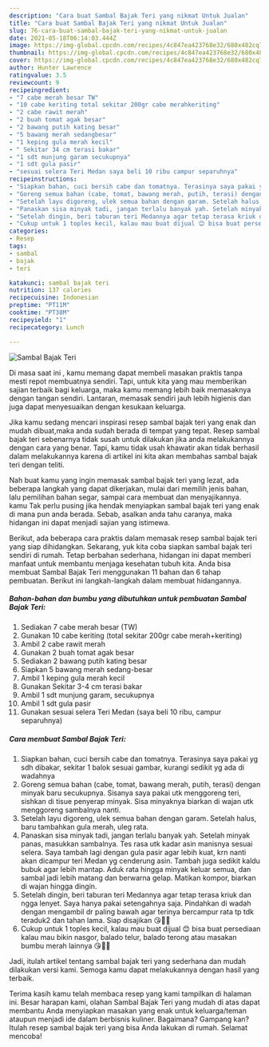 ```yaml
---
description: "Cara buat Sambal Bajak Teri yang nikmat Untuk Jualan"
title: "Cara buat Sambal Bajak Teri yang nikmat Untuk Jualan"
slug: 76-cara-buat-sambal-bajak-teri-yang-nikmat-untuk-jualan
date: 2021-05-18T06:14:03.444Z
image: https://img-global.cpcdn.com/recipes/4c847ea423768e32/680x482cq70/sambal-bajak-teri-foto-resep-utama.jpg
thumbnail: https://img-global.cpcdn.com/recipes/4c847ea423768e32/680x482cq70/sambal-bajak-teri-foto-resep-utama.jpg
cover: https://img-global.cpcdn.com/recipes/4c847ea423768e32/680x482cq70/sambal-bajak-teri-foto-resep-utama.jpg
author: Hunter Lawrence
ratingvalue: 3.5
reviewcount: 9
recipeingredient:
- "7 cabe merah besar TW"
- "10 cabe keriting total sekitar 200gr cabe merahkeriting"
- "2 cabe rawit merah"
- "2 buah tomat agak besar"
- "2 bawang putih kating besar"
- "5 bawang merah sedangbesar"
- "1 keping gula merah kecil"
- " Sekitar 34 cm terasi bakar"
- "1 sdt munjung garam secukupnya"
- "1 sdt gula pasir"
- "sesuai selera Teri Medan saya beli 10 ribu campur separuhnya"
recipeinstructions:
- "Siapkan bahan, cuci bersih cabe dan tomatnya. Terasinya saya pakai yg sdh dibakar, sekitar 1 balok sesuai gambar, kurangi sedikit yg ada di wadahnya"
- "Goreng semua bahan (cabe, tomat, bawang merah, putih, terasi) dengan minyak baru secukupnya. Sisanya saya pakai utk menggoreng teri, sishkan di tisue penyerap minyak. Sisa minyaknya biarkan di wajan utk menggoreng sambalnya nanti."
- "Setelah layu digoreng, ulek semua bahan dengan garam. Setelah halus, baru tambahkan gula merah, uleg rata."
- "Panaskan sisa minyak tadi, jangan terlalu banyak yah. Setelah minyak panas, masukkan sambalnya. Tes rasa utk kadar asin manisnya sesuai selera. Saya tambah lagi dengan gula pasir agar lebih kuat, krn nanti akan dicampur teri Medan yg cenderung asin. Tambah juga sedikit kaldu bubuk agar lebih mantap. Aduk rata hingga minyak keluar semua, dan sambal jadi lebih matang dan berwarna gelap. Matikan kompor, biarkan di wajan hingga dingin."
- "Setelah dingin, beri taburan teri Medannya agar tetap terasa kriuk dan ngga lenyet. Saya hanya pakai setengahnya saja. Pindahkan di wadah dengan mengambil dr paling bawah agar terinya bercampur rata tp tdk teraduk2 dan tahan lama. Siap disajikan 😘👌🏻"
- "Cukup untuk 1 toples kecil, kalau mau buat dijual 😊 bisa buat persediaan kalau mau bikin nasgor, balado telur, balado terong atau masakan bumbu merah lainnya 😘👌🏻"
categories:
- Resep
tags:
- sambal
- bajak
- teri

katakunci: sambal bajak teri 
nutrition: 137 calories
recipecuisine: Indonesian
preptime: "PT11M"
cooktime: "PT38M"
recipeyield: "1"
recipecategory: Lunch

---
```



![Sambal Bajak Teri](https://img-global.cpcdn.com/recipes/4c847ea423768e32/680x482cq70/sambal-bajak-teri-foto-resep-utama.jpg)

Di masa  saat ini , kamu memang dapat membeli masakan praktis tanpa mesti repot membuatnya sendiri. Tapi, untuk kita yang mau memberikan sajian terbaik bagi keluarga, maka kamu memang lebih baik memasaknya dengan tangan sendiri. Lantaran, memasak sendiri jauh lebih higienis dan juga dapat menyesuaikan dengan kesukaan keluarga.

Jika kamu sedang mencari inspirasi resep sambal bajak teri yang enak dan mudah dibuat,maka anda sudah berada di tempat yang tepat. Resep sambal bajak teri  sebenarnya tidak susah untuk dilakukan jika anda melakukannya dengan cara yang benar. Tapi, kamu tidak usah khawatir akan tidak berhasil dalam melakukannya 
karena di artikel ini kita akan membahas sambal bajak teri dengan teliti.  



Nah buat kamu yang ingin memasak sambal bajak teri yang lezat, ada beberapa langkah yang dapat dikerjakan, mulai dari memilih jenis bahan, lalu pemilihan bahan segar, sampai cara membuat dan menyajikannya. kamu Tak perlu pusing jika hendak menyiapkan sambal bajak teri yang enak di mana pun anda berada. Sebab, asalkan anda  tahu caranya, maka hidangan ini dapat menjadi sajian yang istimewa.

Berikut, ada beberapa cara praktis  dalam memasak resep sambal bajak teri yang siap dihidangkan. Sekarang, yuk kita coba siapkan sambal bajak teri sendiri di rumah. Tetap berbahan sederhana, hidangan ini dapat memberi manfaat untuk membantu menjaga kesehatan tubuh kita. Anda bisa membuat Sambal Bajak Teri menggunakan 11 bahan dan 6 tahap pembuatan. Berikut ini langkah-langkah dalam membuat hidangannya.

<!--inarticleads1-->

##### Bahan-bahan dan bumbu yang dibutuhkan untuk pembuatan Sambal Bajak Teri:

1. Sediakan 7 cabe merah besar (TW)
1. Gunakan 10 cabe keriting (total sekitar 200gr cabe merah+keriting)
1. Ambil 2 cabe rawit merah
1. Gunakan 2 buah tomat agak besar
1. Sediakan 2 bawang putih kating besar
1. Siapkan 5 bawang merah sedang-besar
1. Ambil 1 keping gula merah kecil
1. Gunakan  Sekitar 3-4 cm terasi bakar
1. Ambil 1 sdt munjung garam, secukupnya
1. Ambil 1 sdt gula pasir
1. Gunakan sesuai selera Teri Medan (saya beli 10 ribu, campur separuhnya)




<!--inarticleads2-->

##### Cara membuat Sambal Bajak Teri:

1. Siapkan bahan, cuci bersih cabe dan tomatnya. Terasinya saya pakai yg sdh dibakar, sekitar 1 balok sesuai gambar, kurangi sedikit yg ada di wadahnya
1. Goreng semua bahan (cabe, tomat, bawang merah, putih, terasi) dengan minyak baru secukupnya. Sisanya saya pakai utk menggoreng teri, sishkan di tisue penyerap minyak. Sisa minyaknya biarkan di wajan utk menggoreng sambalnya nanti.
1. Setelah layu digoreng, ulek semua bahan dengan garam. Setelah halus, baru tambahkan gula merah, uleg rata.
1. Panaskan sisa minyak tadi, jangan terlalu banyak yah. Setelah minyak panas, masukkan sambalnya. Tes rasa utk kadar asin manisnya sesuai selera. Saya tambah lagi dengan gula pasir agar lebih kuat, krn nanti akan dicampur teri Medan yg cenderung asin. Tambah juga sedikit kaldu bubuk agar lebih mantap. Aduk rata hingga minyak keluar semua, dan sambal jadi lebih matang dan berwarna gelap. Matikan kompor, biarkan di wajan hingga dingin.
1. Setelah dingin, beri taburan teri Medannya agar tetap terasa kriuk dan ngga lenyet. Saya hanya pakai setengahnya saja. Pindahkan di wadah dengan mengambil dr paling bawah agar terinya bercampur rata tp tdk teraduk2 dan tahan lama. Siap disajikan 😘👌🏻
1. Cukup untuk 1 toples kecil, kalau mau buat dijual 😊 bisa buat persediaan kalau mau bikin nasgor, balado telur, balado terong atau masakan bumbu merah lainnya 😘👌🏻




Jadi, itulah artikel tentang  sambal bajak teri  yang sederhana dan mudah dilakukan versi kami. Semoga kamu dapat melakukannya dengan hasil yang terbaik. 

Terima kasih kamu telah membaca resep yang kami tampilkan di halaman ini. Besar harapan kami, olahan  Sambal Bajak Teri yang mudah di atas dapat membantu Anda menyiapkan masakan yang enak untuk keluarga/teman ataupun menjadi ide dalam berbisnis kuliner. Bagaimana? Gampang kan? Itulah resep sambal bajak teri yang bisa Anda lakukan di rumah. Selamat mencoba!

